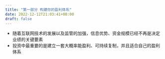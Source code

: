 ```yaml
---
title: "第一部分 构建你的盈利体系"
date: 2022-12-12T21:03:41+08:00
draft: false
---
```


- 随着互联网技术的发展以及监管的加强，信息优势、资金规模已经不再是决定业绩的关键要素
- 投资中最重要的是建立一套大概率能盈利、可持续复制，并且适合自己的盈利体系